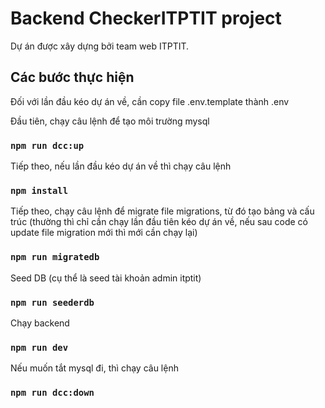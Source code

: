 # Backend CheckerITPTIT project

Dự án được xây dựng bởi team web ITPTIT.

## Các bước thực hiện

Đối với lần đầu kéo dự án về, cần copy file .env.template thành .env

Đầu tiên, chạy câu lệnh để tạo môi trường mysql

### `npm run dcc:up`

Tiếp theo, nếu lần đầu kéo dự án về thì chạy câu lệnh

### `npm install`

Tiếp theo, chạy câu lệnh để migrate file migrations, từ đó tạo bảng và cấu trúc
(thường thì chỉ cần chạy lần đầu tiên kéo dự án về, nếu sau code có update file migration mới thì mới cần chạy lại)
### `npm run migratedb`

Seed DB (cụ thể là seed tài khoản admin itptit)
### `npm run seederdb`

Chạy backend

### `npm run dev`

Nếu muốn tắt mysql đi, thì chạy câu lệnh

### `npm run dcc:down`
